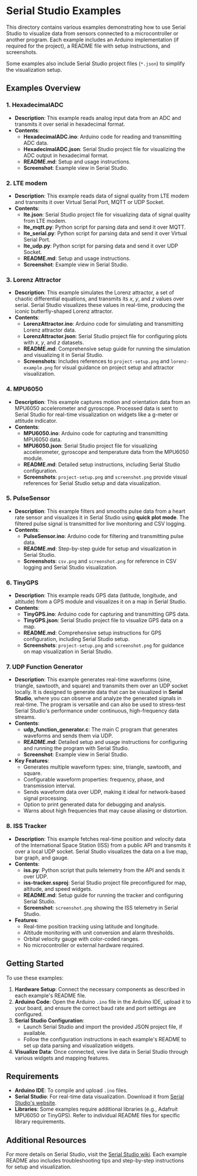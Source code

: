 # Serial Studio Examples

This directory contains various examples demonstrating how to use Serial Studio to visualize data from sensors connected to a microcontroller or another program. Each example includes an Arduino implementation (if required for the project), a README file with setup instructions, and screenshots. 

Some examples also include Serial Studio project files (`*.json`) to simplify the visualization setup.

## Examples Overview

### 1. HexadecimalADC
- **Description**: This example reads analog input data from an ADC and transmits it over serial in hexadecimal format.
- **Contents**:
  - **HexadecimalADC.ino**: Arduino code for reading and transmitting ADC data.
  - **HexadecimalADC.json**: Serial Studio project file for visualizing the ADC output in hexadecimal format.
  - **README.md**: Setup and usage instructions.
  - **Screenshot**: Example view in Serial Studio.
  
### 2. LTE modem
- **Description**: This example reads data of signal quality from LTE modem and transmits it over Virtual Serial Port, MQTT or UDP Socket.
- **Contents**:
  - **lte.json**: Serial Studio project file for visualizing data of signal quality from LTE modem.
  - **lte_mqtt.py**: Python script for parsing data and send it over MQTT.
  - **lte_serial.py**: Python script for parsing data and send it over Virtual Serial Port.
  - **lte_udp.py**: Python script for parsing data and send it over UDP Socket.
  - **README.md**: Setup and usage instructions.
  - **Screenshot**: Example view in Serial Studio.
 
### 3. Lorenz Attractor
- **Description**: This example simulates the Lorenz attractor, a set of chaotic differential equations, and transmits its $x$, $y$, and $z$ values over serial. Serial Studio visualizes these values in real-time, producing the iconic butterfly-shaped Lorenz attractor.
- **Contents**:
  - **LorenzAttractor.ino**: Arduino code for simulating and transmitting Lorenz attractor data.
  - **LorenzAttractor.json**: Serial Studio project file for configuring plots with $x$, $y$, and $z$ datasets.
  - **README.md**: Comprehensive setup guide for running the simulation and visualizing it in Serial Studio.
  - **Screenshots**: Includes references to `project-setup.png` and `lorenz-example.png` for visual guidance on project setup and attractor visualization.

### 4. MPU6050
- **Description**: This example captures motion and orientation data from an MPU6050 accelerometer and gyroscope. Processed data is sent to Serial Studio for real-time visualization on widgets like a g-meter or attitude indicator.
- **Contents**:
  - **MPU6050.ino**: Arduino code for capturing and transmitting MPU6050 data.
  - **MPU6050.json**: Serial Studio project file for visualizing accelerometer, gyroscope and temperature data from the MPU6050 module.
  - **README.md**: Detailed setup instructions, including Serial Studio configuration.
  - **Screenshots**: `project-setup.png` and `screenshot.png` provide visual references for Serial Studio setup and data visualization.

### 5. PulseSensor
- **Description**: This example filters and smooths pulse data from a heart rate sensor and visualizes it in Serial Studio using **quick plot mode**. The filtered pulse signal is transmitted for live monitoring and CSV logging.
- **Contents**:
  - **PulseSensor.ino**: Arduino code for filtering and transmitting pulse data.
  - **README.md**: Step-by-step guide for setup and visualization in Serial Studio.
  - **Screenshots**: `csv.png` and `screenshot.png` for reference in CSV logging and Serial Studio visualization.

### 6. TinyGPS
- **Description**: This example reads GPS data (latitude, longitude, and altitude) from a GPS module and visualizes it on a map in Serial Studio.
- **Contents**:
  - **TinyGPS.ino**: Arduino code for capturing and transmitting GPS data.
  - **TinyGPS.json**: Serial Studio project file to visualize GPS data on a map.
  - **README.md**: Comprehensive setup instructions for GPS configuration, including Serial Studio setup.
  - **Screenshots**: `project-setup.png` and `screenshot.png` for guidance on map visualization in Serial Studio.

### 7. UDP Function Generator
- **Description**: This example generates real-time waveforms (sine, triangle, sawtooth, and square) and transmits them over an UDP socket locally. It is designed to generate data that can be visualized in **Serial Studio**, where you can observe and analyze the generated signals in real-time. The program is versatile and can also be used to stress-test Serial Studio's performance under continuous, high-frequency data streams.
- **Contents**:
  - **udp_function_generator.c**: The main C program that generates waveforms and sends them via UDP.
  - **README.md**: Detailed setup and usage instructions for configuring and running the program with Serial Studio.
  - **Screenshot**: Example view in Serial Studio.
- **Key Features**:
  - Generates multiple waveform types: sine, triangle, sawtooth, and square.
  - Configurable waveform properties: frequency, phase, and transmission interval.
  - Sends waveform data over UDP, making it ideal for network-based signal processing.
  - Option to print generated data for debugging and analysis.
  - Warns about high frequencies that may cause aliasing or distortion.

### 8. ISS Tracker
- **Description**: This example fetches real-time position and velocity data of the International Space Station (ISS) from a public API and transmits it over a local UDP socket. Serial Studio visualizes the data on a live map, bar graph, and gauge.
- **Contents**:
  - **iss.py**: Python script that pulls telemetry from the API and sends it over UDP.
  - **iss-tracker.ssproj**: Serial Studio project file preconfigured for map, altitude, and speed widgets.
  - **README.md**: Setup guide for running the tracker and configuring Serial Studio.
  - **Screenshot**: `screenshot.png` showing the ISS telemetry in Serial Studio.
- **Features**:
  - Real-time position tracking using latitude and longitude.
  - Altitude monitoring with unit conversion and alarm thresholds.
  - Orbital velocity gauge with color-coded ranges.
  - No microcontroller or external hardware required.

## Getting Started

To use these examples:

1. **Hardware Setup**: Connect the necessary components as described in each example's README file.
2. **Arduino Code**: Open the Arduino `.ino` file in the Arduino IDE, upload it to your board, and ensure the correct baud rate and port settings are configured.
3. **Serial Studio Configuration**: 
   - Launch Serial Studio and import the provided JSON project file, if available.
   - Follow the configuration instructions in each example's README to set up data parsing and visualization widgets.
4. **Visualize Data**: Once connected, view live data in Serial Studio through various widgets and mapping features.

## Requirements

- **Arduino IDE**: To compile and upload `.ino` files.
- **Serial Studio**: For real-time data visualization. Download it from [Serial Studio's website](https://serial-studio.github.io/).
- **Libraries**: Some examples require additional libraries (e.g., Adafruit MPU6050 or TinyGPS). Refer to individual README files for specific library requirements.

## Additional Resources

For more details on Serial Studio, visit the [Serial Studio wiki](https://github.com/Serial-Studio/Serial-Studio/wiki). Each example README also includes troubleshooting tips and step-by-step instructions for setup and visualization.
